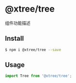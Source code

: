 # @xtree/tree

组件功能描述

## Install

```bash
$ npm i @xtree/tree --save
```

## Usage

```jsx
import Tree from '@xtree/tree';
```
